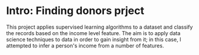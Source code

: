# Intro: Finding donors prject
This project applies supervised learning algorithms to a dataset and classify the records based on the income level feature.
The aim is to apply data science techniques to data in order to gain insight from it; in this case, I attempted to infer a person's income from a number of features.
